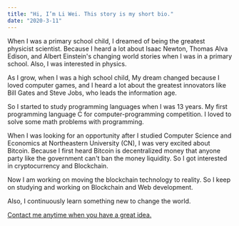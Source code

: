 ```yaml
---
title: "Hi, I’m Li Wei. This story is my short bio."
date: "2020-3-11"
---
```


When I was a primary school child, I dreamed of being the greatest physicist scientist. Because I heard a lot about Isaac Newton, Thomas Alva Edison, and Albert Einstein's changing world stories when I was in a primary school. Also, I was interested in physics.

As I grow, when I was a high school child, My dream changed because I loved computer games, and I heard a lot about the greatest innovators like Bill Gates and Steve Jobs, who leads the information age.

So I started to study programming languages when I was 13 years. My first programming language C for computer-programming competition. I loved to solve some math problems with programming.

When I was looking for an opportunity after I studied Computer Science and Economics at Northeastern University (CN), I was very excited about Bitcoin. Because I first heard Bitcoin is decentralized money that anyone party like the government can't ban the money liquidity. So I got interested in cryptocurrency and Blockchain.

Now I am working on moving the blockchain technology to reality. So I keep on studying and working on Blockchain and Web development.

Also, I continuously learn something new to change the world.

[Contact me anytime when you have a great idea.](mailto:developer.clear@gmail.com)
